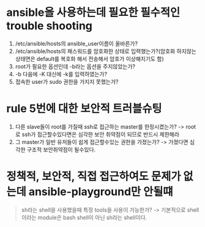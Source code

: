 # ansible을 사용하는데 필요한 필수적인 trouble shooting
1. /etc/ansible/hosts의 ansible_user이름이 올바른가?
2. /etc/ansible/hosts의 패스워드를 암호화한 상태로 입력했는가?(암호화 하지않는 상태면은 default를 복호화 해서 전송해서 암호가 이상해지기도 함)
3. root가 필요한 옵션인데 -b라는 옵션을 주지않았는가?
4. -b 다음에 -K 대신에 -k를 입력하였는가?
5. 접속한 user가 sudo 권한을 가지지 못했는가?

# rule 5번에 대한 보안적 트러블슈팅
1. 다른 slave들이 root를 가질때 ssh로 접근하는 master를 한정시켰는가? -> root로 ssh가 접근할수있다면은 심각한 보안 취약점이 되므로 반드시 제한해라
2. 그 master가 일반 유저들이 쉽게 접근할수있는 권한을 가졌는가? -> 가졌다면 심각한 구조적 보안취약점이 될수있다. 

# 정책적, 보안적, 직접 접근하여도 문제가 없는데 ansible-playground만 안될떄
> sh라는 shell을 사용했을때 특정 tools을 사용이 가능한가?
-> 기본적으로 shell이라는 module은 bash shell이 아닌  sh라는 shell이다.  